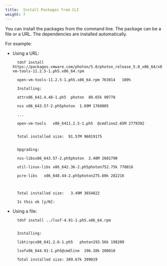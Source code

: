 ```yaml
---
title:  Install Packages from CLI
weight: 7
---
```


You can install the packages from the command line. The package can be a file or a URL. The dependencies are installed automatically. 

For example:



- Using a URL:



        tdnf install https://packages.vmware.com/photon/5.0/photon_release_5.0_x86_64/x86_64/open-vm-tools-11.2.5-1.ph5.x86_64.rpm
    
        open-vm-tools-11.2.5-1.ph5.x86_64.rpm 763014   100%
        
        Installing:
    
        attrx86_642.4.48-1.ph5  photon  88.65k 90778
    
        nss x86_643.57-2.ph5photon  1.69M 1768005
    
        ...
    
        open-vm-tools   x86_6411.2.5-1.ph5  @cmdline2.65M 2779392
    
    
        Total installed size:  91.57M 96019175
    
    
        Upgrading:
    
        nss-libsx86_643.57-2.ph5photon  2.48M 2601790
    
        util-linux-libs x86_642.36-2.ph5photon752.75k 770816
    
        pcre-libs   x86_648.44-2.ph5photon275.60k 282216
    
    
    
        Total installed size:   3.49M 3654822
    
        Is this ok [y/N]: 
    




- Using a file:



        tdnf install ../lsof-4.91-1.ph5.x86_64.rpm 
    
       
        Installing:
    
        libtirpcx86_641.2.6-1.ph5   photon193.56k 198209
    
        lsofx86_644.91-1.ph5@cmdline  196.10k 200810

        Total installed size: 389.67k 399019